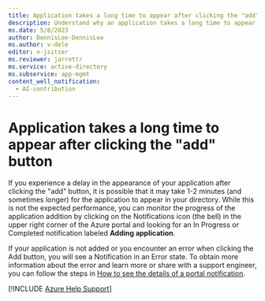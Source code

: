 ```yaml
---
title: Application takes a long time to appear after clicking the "add" button
description: Understand why an application takes a long time to appear after clicking the "add" button.
ms.date: 5/8/2023
author: DennisLee-DennisLee
ms.author: v-dele
editor: v-jsitser
ms.reviewer: jarrettr
ms.service: active-directory
ms.subservice: app-mgmt
content_well_notification: 
  - AI-contribution
---
```

# Application takes a long time to appear after clicking the "add" button

If you experience a delay in the appearance of your application after clicking the "add" button, it is possible that it may take 1-2 minutes (and sometimes longer) for the application to appear in your directory. While this is not the expected performance, you can monitor the progress of the application addition by clicking on the Notifications icon (the bell) in the upper right corner of the Azure portal and looking for an In Progress or Completed notification labeled **Adding application**.

If your application is not added or you encounter an error when clicking the Add button, you will see a Notification in an Error state. To obtain more information about the error and learn more or share with a support engineer, you can follow the steps in [How to see the details of a portal notification](./send-notification-details.md).

[!INCLUDE [Azure Help Support](../../includes/azure-help-support.md)]
